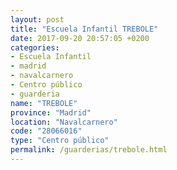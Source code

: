 ```yaml
---
layout: post
title: "Escuela Infantil TREBOLE"
date: 2017-09-20 20:57:05 +0200
categories:
- Escuela Infantil
- madrid
- navalcarnero
- Centro público
- guarderia
name: "TREBOLE"
province: "Madrid"
location: "Navalcarnero"
code: "28066016"
type: "Centro público"
permalink: /guarderias/trebole.html
---
```

